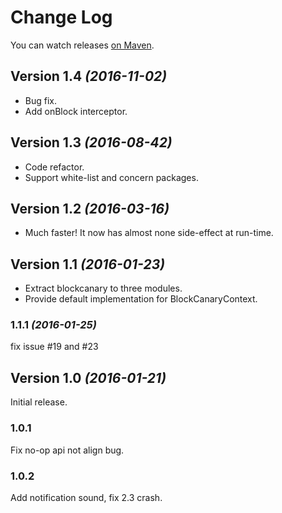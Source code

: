 # Change Log

You can watch releases [on Maven](https://oss.sonatype.org/content/groups/public/com/github/markzhai/).

## Version 1.4 *(2016-11-02)*

- Bug fix.
- Add onBlock interceptor.

## Version 1.3 *(2016-08-42)*

- Code refactor.
- Support white-list and concern packages.

## Version 1.2 *(2016-03-16)*

- Much faster! It now has almost none side-effect at run-time.

## Version 1.1 *(2016-01-23)*

- Extract blockcanary to three modules.
- Provide default implementation for BlockCanaryContext.

### 1.1.1 *(2016-01-25)*
fix issue #19 and #23

## Version 1.0 *(2016-01-21)*

Initial release.

### 1.0.1
Fix no-op api not align bug.

### 1.0.2
Add notification sound, fix 2.3 crash.
